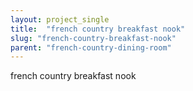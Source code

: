 ```yaml
---
layout: project_single
title:  "french country breakfast nook"
slug: "french-country-breakfast-nook"
parent: "french-country-dining-room"
---
```

french country breakfast nook